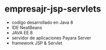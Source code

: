 # empresajr-jsp-servlets

* codigo desarrollado en Java 8
* IDE NeatBeans
* JAVA EE 8
* servidor de aplicaciones Payara Server
* framework JSP & Servlet
